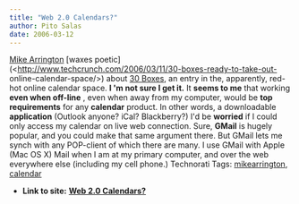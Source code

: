 ```yaml
---
title: "Web 2.0 Calendars?"
author: Pito Salas
date: 2006-03-12
---
```


[Mike Arrington](<http://www.techcrunch.com/>) [waxes
poetic](<http://www.techcrunch.com/2006/03/11/30-boxes-ready-to-take-out-
online-calendar-space/>) about [30 Boxes](<http://www.30boxes.com/>), an entry
in the, apparently, red-hot online calendar space.  **I 'm not sure I get
it.** It **seems to me** that working **even when off-line** , even when away
from my computer, would be **top requirements** for any **calendar** product.
In other words, a downloadable **application** (Outlook anyone? iCal?
Blackberry?) I'd be **worried** if I could only access my calendar on live web
connection. Sure, **GMail** is hugely popular, and you could make that same
argument there. But GMail lets me synch with any POP-client of which there are
many. I use GMail with Apple (Mac OS X) Mail when I am at my primary computer,
and over the web everywhere else (including my cell phone.)  Technorati Tags:
[mikearrington](<http://www.technorati.com/tag/mikearrington>),
[calendar](<http://www.technorati.com/tag/calendar>)


* **Link to site:** **[Web 2.0 Calendars?](None)**
